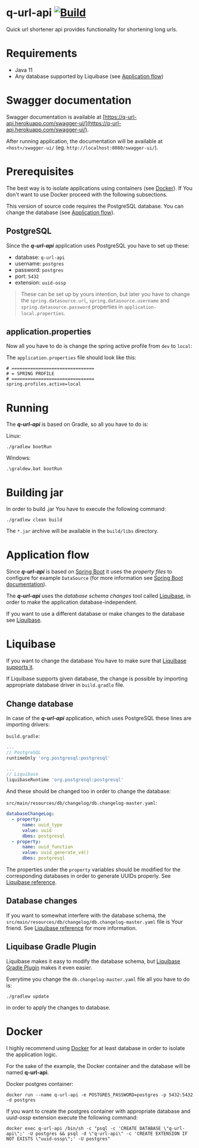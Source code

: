 # q-url-api [![Build](https://github.com/kujawad/q-url-api/actions/workflows/build.yaml/badge.svg?branch=master)](https://github.com/kujawad/q-url-api/actions/workflows/build.yaml)

Quick url shortener api provides functionality for shortening long urls.

# Requirements
- Java 11
- Any database supported by Liquibase (see [Application flow](#application-flow))

# Swagger documentation
Swagger documentation is available at [https://q-url-api.herokuapp.com/swagger-ui/](https://q-url-api.herokuapp.com/swagger-ui/).

After running application, the documentation will be available at `<host>/swagger-ui/` (eg. `http://localhost:8080/swagger-ui/`).

# Prerequisites
The best way is to isolate applications using containers (see [Docker](#docker)). If You don't want to use
Docker proceed with the following subsections.

This version of source code requires the PostgreSQL database. You can change the database (see [Application flow](#application-flow)).

## PostgreSQL
Since the ***q-url-api*** application uses PostgreSQL you have to set up these:
- database: `q-url-api`
- username: `postgres`
- password: `postgres`
- port: `5432`
- extension: `uuid-ossp`

> These can be set up by yours intention, but later you have to change 
> the `spring.datasource.url`, `spring.datasource.username` and `spring.datasource.password` properties in
> `application-local.properties`.

## application.properties
Now all you have to do is change the spring active profile from `dev` to `local`:

The `application.properties` file should look like this:
```properties
# ===============================
# = SPRING PROFILE
# ===============================
spring.profiles.active=local
```

# Running
The ***q-url-api*** is based on Gradle, so all you have to do is:

Linux:
```shell script
./gradlew bootRun
```

Windows:
```shell script
.\graldew.bat bootRun
```

# Building jar
In order to build .jar You have to execute the following command:

```shell script
./gradlew clean build
```

The `*.jar` archive will be available in the `build/libs` directory.

# Application flow
Since ***q-url-api*** is based on [Spring Boot](https://spring.io/projects/spring-boot) it uses the 
*property files* to configure for example `DataSource` (for more information see [Spring Boot documentation](https://docs.spring.io/autorepo/docs/spring-boot/current/reference/html/spring-boot-features.html#boot-features-external-config)).

The ***q-url-api*** uses the *database schema changes* tool called [Liquibase](https://www.liquibase.org/), 
in order to make the application database-independent.

If you want to use a different database or make changes to the database see [Liquibase](#liquibase).

# Liquibase
If you want to change the database You have to make sure that [Liquibase supports it](https://www.liquibase.org/get-started/databases).

If Liquibase supports given database, the change is possible by importing appropriate database driver in 
`build.gradle` file.

## Change database
In case of the ***q-url-api*** application, which uses PostgreSQL these lines are importing drivers:

`build.gradle`:
```groovy
...
// PostgreSQL
runtimeOnly 'org.postgresql:postgresql'

...
// Liquibase
liquibaseRuntime 'org.postgresql:postgresql'
```

And these should be changed too in order to change the database:

`src/main/resources/db/changelog/db.changelog-master.yaml`:
```yaml
databaseChangeLog:
  - property:
      name: uuid_type
      value: uuid
      dbms: postgresql
  - property:
      name: uuid_function
      value: uuid_generate_v4()
      dbms: postgresql
```

The properties under the `property` variables should be modified for the corresponding databases in order
to generate UUIDs properly. See [Liquibase reference](https://docs.liquibase.com/workflows/liquibase-community/working-with-uuids.html?Highlight=uuid).

## Database changes
If you want to somewhat interfere with the database schema, the 
`src/main/resources/db/changelog/db.changelog-master.yaml` file is Your friend.
See [Liquibase reference](https://docs.liquibase.com/home.html) for more information.

## Liquibase Gradle Plugin
Liquibase makes it easy to modify the database schema, but 
[Liquibase Gradle Plugin](https://github.com/liquibase/liquibase-gradle-plugin) makes it even easier.

Everytime you change the `db.changelog-master.yaml` file all you have to do is:

```shell script
./gradlew update
```

in order to apply the changes to database.
# Docker
I highly recommend using [Docker](https://www.docker.com/) for at least database in order to isolate 
the application logic.

For the sake of the example, the Docker container and the database will be named **q-url-api**.

Docker postgres container:
```shell script
docker run --name q-url-api -e POSTGRES_PASSWORD=postgres -p 5432:5432 -d postgres
```

If you want to create the postgres container with appropriate database and *uuid-ossp*
extension execute the following command:
```shell script
docker exec q-url-api /bin/sh -c "psql -c 'CREATE DATABASE \"q-url-api\";' -U postgres && psql -d \"q-url-api\" -c 'CREATE EXTENSION IF NOT EXISTS \"uuid-ossp\";' -U postgres"
```